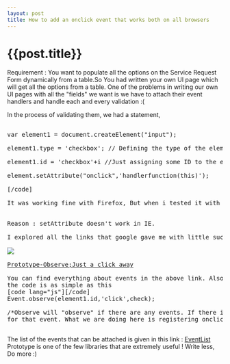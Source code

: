 ```yaml
---
layout: post
title: How to add an onclick event that works both on all browsers
--- 
```




 {{post.title}}
======================================================




Requirement :  You want to populate all the options on the Service Request Form dynamically from a table.So You had written your own UI page which will get all the options from a table.
One of the problems in writing our own UI pages with all the "fields" we want is we have to attach their event handlers and handle each and every validation :(

In the process of validating them, we had a statement,

<pre lang="javascript">

var element1 = document.createElement("input");

element1.type = 'checkbox'; // Defining the type of the element

element1.id = 'checkbox'+i //Just assigning some ID to the element created.

element.setAttribute("onclick",'handlerfunction(this)');

[/code]

It was working fine with Firefox, But when i tested it with IE, it wasn't working :(. One more reason for me to hate IE :|


Reason : setAttribute doesn't work in IE.

I explored all the links that google gave me with little success.Finally, I thought of using the "observe"  method of prototype.

<img src = "http://upload.wikimedia.org/wikipedia/en/b/b2/PROTOTYPE.png"/>

<a href= "http://www.prototypejs.org/api/event/observe">Prototype-Observe;Just a click away</a> 

You can find everything about events in the above link. Also one of the reasons I like about prototype when it comes to event handling is, You need not pass 'this' again to a handler function. 
the code is as simple as this
[code lang="js"][/code]
Event.observe(element1.id,'click',check); 

/*Observe will "observe" if there are any events. If there is an event, then it will check if there any handler function 
for that event. What we are doing here is registering onclick event with the check function.*/

</pre>
The list of the events that can be attached is given in this link :
<a href="http://www.w3schools.com/jsref/dom_obj_event.asp"> EventList </a> 
Prototype is one of the few libraries that are extremely useful ! Write less, Do more :) 